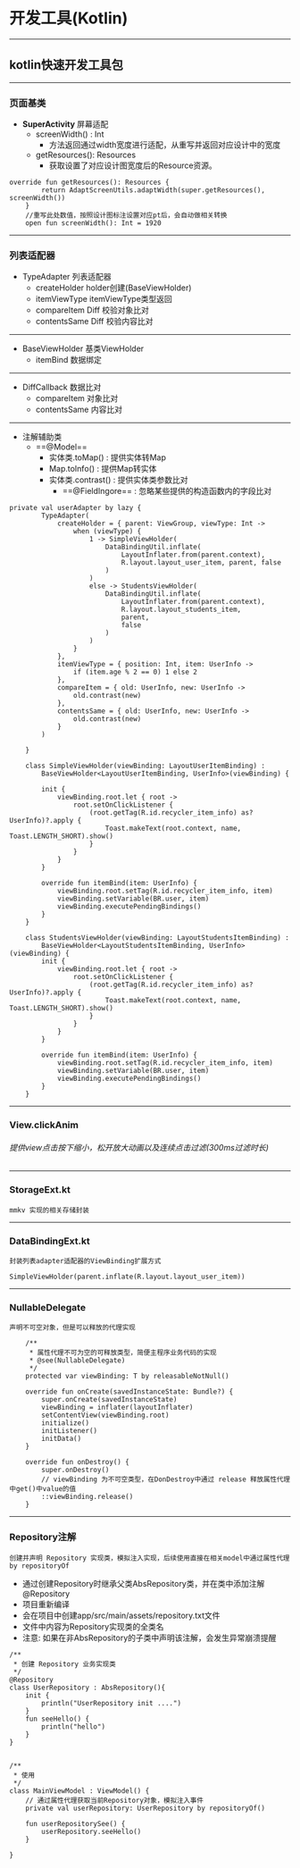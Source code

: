 # 开发工具(Kotlin)
---
## kotlin快速开发工具包

---


### 页面基类
- **SuperActivity** 屏幕适配
   + screenWidth() : Int
      + 方法返回通过width宽度进行适配，从重写并返回对应设计中的宽度
   + getResources(): Resources
      + 获取设置了对应设计图宽度后的Resource资源。 
      
```
override fun getResources(): Resources {
        return AdaptScreenUtils.adaptWidth(super.getResources(), screenWidth())
    }
    //重写此处数值，按照设计图标注设置对应pt后，会自动做相关转换
    open fun screenWidth(): Int = 1920
```

---

### 列表适配器
- TypeAdapter 列表适配器
   + createHolder holder创建(BaseViewHolder)
   + itemViewType itemViewType类型返回
   + compareItem Diff 校验对象比对
   + contentsSame Diff 校验内容比对

---

- BaseViewHolder 基类ViewHolder
   + itemBind 数据绑定

---
- DiffCallback 数据比对
   + compareItem 对象比对
   + contentsSame 内容比对

---
- 注解辅助类
   + ==@Model==
      + 实体类.toMap() : 提供实体转Map
      + Map.toInfo() : 提供Map转实体
      + 实体类.contrast() : 提供实体类参数比对
         + ==@FieldIngore== : 忽略某些提供的构造函数内的字段比对


```
private val userAdapter by lazy {
        TypeAdapter(
            createHolder = { parent: ViewGroup, viewType: Int ->
                when (viewType) {
                    1 -> SimpleViewHolder(
                        DataBindingUtil.inflate(
                            LayoutInflater.from(parent.context),
                            R.layout.layout_user_item, parent, false
                        )
                    )
                    else -> StudentsViewHolder(
                        DataBindingUtil.inflate(
                            LayoutInflater.from(parent.context),
                            R.layout.layout_students_item,
                            parent,
                            false
                        )
                    )
                }
            },
            itemViewType = { position: Int, item: UserInfo ->
                if (item.age % 2 == 0) 1 else 2
            },
            compareItem = { old: UserInfo, new: UserInfo ->
                old.contrast(new)
            },
            contentsSame = { old: UserInfo, new: UserInfo ->
                old.contrast(new)
            }
        )

    }
    
    class SimpleViewHolder(viewBinding: LayoutUserItemBinding) :
        BaseViewHolder<LayoutUserItemBinding, UserInfo>(viewBinding) {

        init {
            viewBinding.root.let { root ->
                root.setOnClickListener {
                    (root.getTag(R.id.recycler_item_info) as? UserInfo)?.apply {
                        Toast.makeText(root.context, name, Toast.LENGTH_SHORT).show()
                    }
                }
            }
        }

        override fun itemBind(item: UserInfo) {
            viewBinding.root.setTag(R.id.recycler_item_info, item)
            viewBinding.setVariable(BR.user, item)
            viewBinding.executePendingBindings()
        }
    }

    class StudentsViewHolder(viewBinding: LayoutStudentsItemBinding) :
        BaseViewHolder<LayoutStudentsItemBinding, UserInfo>(viewBinding) {
        init {
            viewBinding.root.let { root ->
                root.setOnClickListener {
                    (root.getTag(R.id.recycler_item_info) as? UserInfo)?.apply {
                        Toast.makeText(root.context, name, Toast.LENGTH_SHORT).show()
                    }
                }
            }
        }

        override fun itemBind(item: UserInfo) {
            viewBinding.root.setTag(R.id.recycler_item_info, item)
            viewBinding.setVariable(BR.user, item)
            viewBinding.executePendingBindings()
        }
    }
```

---

### View.clickAnim 
###### 提供view点击按下缩小，松开放大动画以及连续点击过滤(300ms过滤时长)

---
### StorageExt.kt
    mmkv 实现的相关存储封装
    

---
### DataBindingExt.kt
    封装列表adapter适配器的ViewBinding扩展方式
    
```
SimpleViewHolder(parent.inflate(R.layout.layout_user_item))
```

---

### NullableDelegate
    声明不可空对象，但是可以释放的代理实现

```
    /**
     * 属性代理不可为空的可释放类型，简便主程序业务代码的实现
     * @see(NullableDelegate)
     */
    protected var viewBinding: T by releasableNotNull()

    override fun onCreate(savedInstanceState: Bundle?) {
        super.onCreate(savedInstanceState)
        viewBinding = inflater(layoutInflater)
        setContentView(viewBinding.root)
        initialize()
        initListener()
        initData()
    }

    override fun onDestroy() {
        super.onDestroy()
        // viewBinding 为不可空类型，在DonDestroy中通过 release 释放属性代理中get()中value的值
        ::viewBinding.release()
    }
```

---

### Repository注解
    创建并声明 Repository 实现类，模拟注入实现，后续使用直接在相关model中通过属性代理 by repositoryOf 
    
- 通过创建Repository时继承父类AbsRepository类，并在类中添加注解 @Repository
- 项目重新编译
- 会在项目中创建app/src/main/assets/repository.txt文件
- 文件中内容为Repository实现类的全类名
- 注意: 如果在非AbsRepository的子类中声明该注解，会发生异常崩溃提醒

```
/**
 * 创建 Repository 业务实现类
 */
@Repository
class UserRepository : AbsRepository(){
    init {
        println("UserRepository init ....")
    }
    fun seeHello() {
        println("hello")
    }
}


/**
 * 使用
 */
class MainViewModel : ViewModel() {
    // 通过属性代理获取当前Repository对象，模拟注入事件
    private val userRepository: UserRepository by repositoryOf()

    fun userRepositorySee() {
        userRepository.seeHello()
    }

}
```
